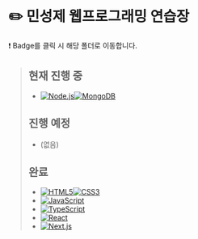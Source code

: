 # ✏️ 민성제 웹프로그래밍 연습장
❗ Badge를 클릭 시 해당 폴더로 이동합니다.
> ## 현재 진행 중
>- [![Node.js](https://img.shields.io/badge/node.js-6DA55F?style=for-the-badge&logo=node.js&logoColor=white)![MongoDB](https://img.shields.io/badge/MongoDB-%234ea94b.svg?style=for-the-badge&logo=mongodb&logoColor=white)](https://github.com/MinSungJe/Web_Prac/tree/main/NodeJS_MongoDB)
>
> ## 진행 예정
>- (없음)
>
> ## 완료
>- [![HTML5](https://img.shields.io/badge/HTML5-E34F26?style=for-the-badge&logo=html5&logoColor=white)![CSS3](https://img.shields.io/badge/css3-%231572B6.svg?style=for-the-badge&logo=css3&logoColor=white)](https://github.com/MinSungJe/Web_Prac/tree/main/HTML_CSS)
>- [![JavaScript](https://img.shields.io/badge/javascript-%23323330.svg?style=for-the-badge&logo=javascript&logoColor=%23F7DF1E)](https://github.com/MinSungJe/Web_Prac/tree/main/JavaScript)
>- [![TypeScript](https://img.shields.io/badge/typescript-%23007ACC.svg?style=for-the-badge&logo=typescript&logoColor=white)](https://github.com/MinSungJe/Web_Prac/tree/main/TypeScript)
>- [![React](https://img.shields.io/badge/react-%2320232a.svg?style=for-the-badge&logo=react&logoColor=%2361DAFB)](https://github.com/MinSungJe/Web_Prac/tree/main/React)
>- [![Next.js](https://img.shields.io/badge/Next-black?style=for-the-badge&logo=next.js&logoColor=white)](https://github.com/MinSungJe/Web_Prac/tree/main/NextJS)
